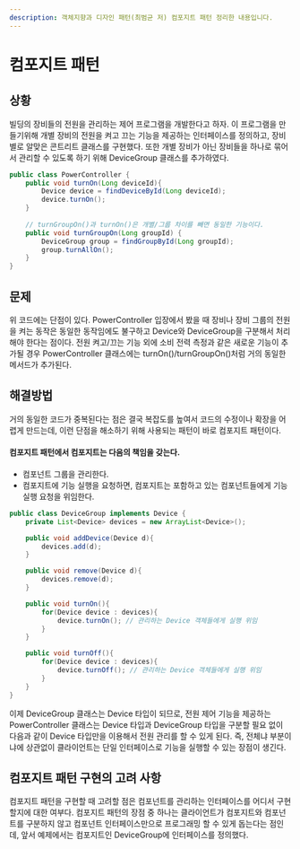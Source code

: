 ```yaml
---
description: 객체지향과 디자인 패턴(최범균 저) 컴포지트 패턴 정리한 내용입니다.
---
```


# 컴포지트 패턴

## 상황

빌딩의 장비들의 전원을 관리하는 제어 프로그램을 개발한다고 하자. 이 프로그램을 만들기위해 개별 장비의 전원을 켜고 끄는 기능을 제공하는 인터페이스를 정의하고, 장비 별로 알맞은 콘트리트 클래스를 구현했다. 또한 개별 장비가 아닌 장비들을 하나로 묶어서 관리할 수 있도록 하기 위해 DeviceGroup 클래스를 추가하였다.

```java
public class PowerController {
    public void turnOn(Long deviceId){
        Device device = findDeviceById(Long deviceId);
        device.turnOn();
    }
    
    // turnGroupOn()과 turnOn()은 개별/그룹 차이를 빼면 동일한 기능이다. 
    public void turnGroupOn(Long groupId) {
        DeviceGroup group = findGroupById(Long groupId);
        group.turnAllOn();
    }
}
```

## 문제

위 코드에는 단점이 있다. PowerController 입장에서 봤을 때 장비나 장비 그룹의 전원을 켜는 동작은 동일한 동작임에도 불구하고 Device와 DeviceGroup을 구분해서 처리해야 한다는 점이다. 전원 켜고/끄는 기능 외에 소비 전력 측정과 같은 새로운 기능이 추가될 경우 PowerController 클래스에는 turnOn()/turnGroupOn()처럼 거의 동일한 메서드가 추가된다.

## 해결방법

거의 동일한 코드가 중복된다는 점은 결국 복잡도를 높여서 코드의 수정이나 확장을 어렵게 만드는데, 이런 단점을 해소하기 위해 사용되는 패턴이 바로 컴포지트 패턴이다.

#### 컴포지트 패턴에서 컴포지트는 다음의 책임을 갖는다.

* 컴포넌트 그룹을 관리한다.
* 컴포지트에 기능 실행을 요청하면, 컴포지트는 포함하고 있는 컴포넌트들에게 기능 실행 요청을 위임한다.

```java
public class DeviceGroup implements Device {
    private List<Device> devices = new ArrayList<Device>();

    public void addDevice(Device d){
        devices.add(d);
    }

    public void remove(Device d){
        devices.remove(d);
    }

    public void turnOn(){
        for(Device device : devices){
            device.turnOn(); // 관리하는 Device 객체들에게 실행 위임
        }
    }

    public void turnOff(){
        for(Device device : devices){
            device.turnOff(); // 관리하는 Device 객체들에게 실행 위임
        }
    }
}
```

이제 DeviceGroup 클래스는 Device 타입이 되므로, 전원 제어 기능을 제공하는 PowerController 클래스는 Device 타입과 DeviceGroup 타입을 구분할 필요 없이 다음과 같이 Device 타입만을 이용해서 전원 관리를 할 수 있게 된다. 즉, 전체냐 부분이냐에 상관없이 클라이언트는 단일 인터페이스로 기능을 실행할 수 있는 장점이 생긴다.

## 컴포지트 패턴 구현의 고려 사항

컴포지트 패턴을 구현할 때 고려할 점은 컴포넌트를 관리하는 인터페이스를 어디서 구현할지에 대한 여부다. 컴포지트 패턴의 장점 중 하나는 클라이언트가 컴포지트와 컴포넌트를 구분하지 않고 컴포넌트 인터페이스만으로 프로그래밍 할 수 있게 돕는다는 점인데, 앞서 예제에서는 컴포지트인 DeviceGroup에 인터페이스를 정의했다.
